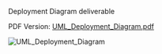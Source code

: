 Deployment Diagram deliverable

PDF Version: [UML_Deployment_Diagram.pdf](uploads/1117d95e2272adc275b3e0cba057e134/UML_Deployment_Diagram.pdf)

![UML_Deployment_Diagram](uploads/01d912dea638ff2c299b11c0ca2fc1b1/UML_Deployment_Diagram.png)